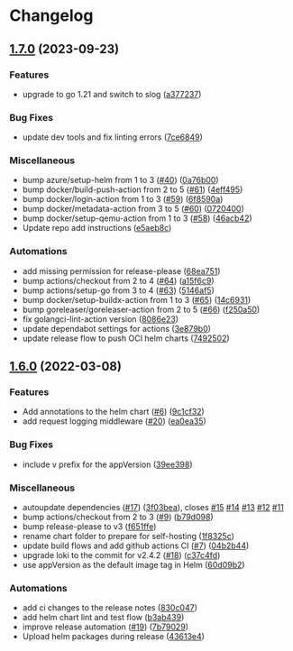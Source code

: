 # Changelog

## [1.7.0](https://github.com/LucasRoesler/openfaas-loki/compare/v1.6.0...v1.7.0) (2023-09-23)


### Features

* upgrade to go 1.21 and switch to slog ([a377237](https://github.com/LucasRoesler/openfaas-loki/commit/a377237dfb0dd8e1a29319de7b614248dd1cbbf9))


### Bug Fixes

* update dev tools and fix linting errors ([7ce6849](https://github.com/LucasRoesler/openfaas-loki/commit/7ce684961f4b54b67ab91506e8321ab2314d1292))


### Miscellaneous

* bump azure/setup-helm from 1 to 3 ([#40](https://github.com/LucasRoesler/openfaas-loki/issues/40)) ([0a76b00](https://github.com/LucasRoesler/openfaas-loki/commit/0a76b008e30c576968043899010f58f8318de212))
* bump docker/build-push-action from 2 to 5 ([#61](https://github.com/LucasRoesler/openfaas-loki/issues/61)) ([4eff495](https://github.com/LucasRoesler/openfaas-loki/commit/4eff4951d2d1b155ee1f1b2d2964e17cf6362690))
* bump docker/login-action from 1 to 3 ([#59](https://github.com/LucasRoesler/openfaas-loki/issues/59)) ([6f8590a](https://github.com/LucasRoesler/openfaas-loki/commit/6f8590a8c72e065c29474449400e81be5ffd67d8))
* bump docker/metadata-action from 3 to 5 ([#60](https://github.com/LucasRoesler/openfaas-loki/issues/60)) ([0720400](https://github.com/LucasRoesler/openfaas-loki/commit/072040005c41d46e0f9e721171f9c52db18b5909))
* bump docker/setup-qemu-action from 1 to 3 ([#58](https://github.com/LucasRoesler/openfaas-loki/issues/58)) ([46acb42](https://github.com/LucasRoesler/openfaas-loki/commit/46acb425feb20b024843f46f79980bac76374bec))
* Update repo add instructions ([e5aeb8c](https://github.com/LucasRoesler/openfaas-loki/commit/e5aeb8c8b2c5afd24665a430debdfcb1c195ca21))


### Automations

* add missing permission for release-please ([68ea751](https://github.com/LucasRoesler/openfaas-loki/commit/68ea7516feb037a8169634e353cb713e133f1826))
* bump actions/checkout from 2 to 4 ([#64](https://github.com/LucasRoesler/openfaas-loki/issues/64)) ([a15f6c9](https://github.com/LucasRoesler/openfaas-loki/commit/a15f6c93e8d62a173be3f1990bb5fab1efdcf70d))
* bump actions/setup-go from 3 to 4 ([#63](https://github.com/LucasRoesler/openfaas-loki/issues/63)) ([5146af5](https://github.com/LucasRoesler/openfaas-loki/commit/5146af58540beb48a8e2b4022db0485db2904612))
* bump docker/setup-buildx-action from 1 to 3 ([#65](https://github.com/LucasRoesler/openfaas-loki/issues/65)) ([14c6931](https://github.com/LucasRoesler/openfaas-loki/commit/14c6931d8a43eeb82d8277c8b087bba4a137edc9))
* bump goreleaser/goreleaser-action from 2 to 5 ([#66](https://github.com/LucasRoesler/openfaas-loki/issues/66)) ([f250a50](https://github.com/LucasRoesler/openfaas-loki/commit/f250a5032e36685f2e8ac7f1461a2f66806fc194))
* fix golangci-lint-action version ([8086e23](https://github.com/LucasRoesler/openfaas-loki/commit/8086e232ff5435e8f23d88b3d0babd9db327f3d5))
* update dependabot settings for actions ([3e879b0](https://github.com/LucasRoesler/openfaas-loki/commit/3e879b0b557c316d5cb67a2cc183f17a4eee5270))
* update release flow to push OCI helm charts ([7492502](https://github.com/LucasRoesler/openfaas-loki/commit/7492502ae8a0de7b7004ac8625a43fc7b9177ad2))

## [1.6.0](https://github.com/LucasRoesler/openfaas-loki/compare/v1.5.0...v1.6.0) (2022-03-08)


### Features

* Add annotations to the helm chart ([#6](https://github.com/LucasRoesler/openfaas-loki/issues/6)) ([9c1cf32](https://github.com/LucasRoesler/openfaas-loki/commit/9c1cf32019aab44f20e57862cbc74285f6723796))
* add request logging middleware ([#20](https://github.com/LucasRoesler/openfaas-loki/issues/20)) ([ea0ea35](https://github.com/LucasRoesler/openfaas-loki/commit/ea0ea350c1d0358a404cbc4e8fa76a724800aba8))


### Bug Fixes

* include v prefix for the appVersion ([39ee398](https://github.com/LucasRoesler/openfaas-loki/commit/39ee398777eb116d6cc1ca2a650673251d868c0c))


### Miscellaneous

* autoupdate dependencies ([#17](https://github.com/LucasRoesler/openfaas-loki/issues/17)) ([3f03bea](https://github.com/LucasRoesler/openfaas-loki/commit/3f03beac2fba85ee63c6ffbfc66144bf4e36800f)), closes [#15](https://github.com/LucasRoesler/openfaas-loki/issues/15) [#14](https://github.com/LucasRoesler/openfaas-loki/issues/14) [#13](https://github.com/LucasRoesler/openfaas-loki/issues/13) [#12](https://github.com/LucasRoesler/openfaas-loki/issues/12) [#11](https://github.com/LucasRoesler/openfaas-loki/issues/11)
* bump actions/checkout from 2 to 3 ([#9](https://github.com/LucasRoesler/openfaas-loki/issues/9)) ([b79d098](https://github.com/LucasRoesler/openfaas-loki/commit/b79d0982ca936b7f467876588f01138bca1be1be))
* bump release-please to v3 ([f651ffe](https://github.com/LucasRoesler/openfaas-loki/commit/f651ffe6b70f08daa50be12277c6fd0ea41a569f))
* rename chart folder to prepare for self-hosting ([1f8325c](https://github.com/LucasRoesler/openfaas-loki/commit/1f8325c28dce34c9cf7930b443dc529c36492be6))
* update build flows and add github actions CI ([#7](https://github.com/LucasRoesler/openfaas-loki/issues/7)) ([04b2b44](https://github.com/LucasRoesler/openfaas-loki/commit/04b2b4424f880745fb0c264016668ad8c81a1dc4))
* upgrade loki to the commit for v2.4.2 ([#18](https://github.com/LucasRoesler/openfaas-loki/issues/18)) ([c37c4fd](https://github.com/LucasRoesler/openfaas-loki/commit/c37c4fd70cd2114741569efac1c0fdb99fff1573))
* use appVersion as the default image tag in Helm ([60d09b2](https://github.com/LucasRoesler/openfaas-loki/commit/60d09b2ac502ba57e1b66fffc68c22082c3115e8))


### Automations

* add ci changes to the release notes ([830c047](https://github.com/LucasRoesler/openfaas-loki/commit/830c047a1fec23fd0cfe16505bde40aa0beddff4))
* add helm chart lint and test flow ([b3ab439](https://github.com/LucasRoesler/openfaas-loki/commit/b3ab439a9e6ce2f07a01d1253adeaf1a093b84c5))
* improve release automation ([#19](https://github.com/LucasRoesler/openfaas-loki/issues/19)) ([7b79029](https://github.com/LucasRoesler/openfaas-loki/commit/7b7902984e0b306c901dc5006540dc49e8dd4f27))
* Upload helm packages during release ([43613e4](https://github.com/LucasRoesler/openfaas-loki/commit/43613e4d85a8c60f692bcaea31ff6781f37c9018))
